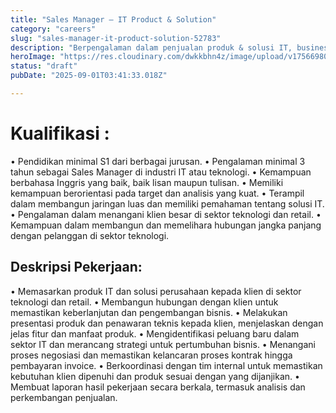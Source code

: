 ```yaml
---
title: "Sales Manager – IT Product & Solution"
category: "careers"
slug: "sales-manager-it-product-solution-52783"
description: "Berpengalaman dalam penjualan produk & solusi IT, business development, serta manajemen tim sales. Terbukti mampu membangun relasi dengan klien korporasi, mencapai target revenue, dan menghadirkan solusi teknologi sesuai kebutuhan bisnis."
heroImage: "https://res.cloudinary.com/dwkkbhn4z/image/upload/v1756698007/uploads/vjaaa9udk3u0l9nw9d4t.png"
status: "draft"
pubDate: "2025-09-01T03:41:33.018Z"

---
```


# Kualifikasi :
•	Pendidikan minimal S1 dari berbagai jurusan.
•	Pengalaman minimal 3 tahun sebagai Sales Manager di industri IT atau teknologi.
•	Kemampuan berbahasa Inggris yang baik, baik lisan maupun tulisan.
•	Memiliki kemampuan berorientasi pada target dan analisis yang kuat.
•	Terampil dalam membangun jaringan luas dan memiliki pemahaman tentang solusi IT.
•	Pengalaman dalam menangani klien besar di sektor teknologi dan retail.
•	Kemampuan dalam membangun dan memelihara hubungan jangka panjang dengan pelanggan di sektor teknologi.

## Deskripsi Pekerjaan:
•	Memasarkan produk IT dan solusi perusahaan kepada klien di sektor teknologi dan retail.
•	Membangun hubungan dengan klien untuk memastikan keberlanjutan dan pengembangan bisnis.
•	Melakukan presentasi produk dan penawaran teknis kepada klien, menjelaskan dengan jelas fitur dan manfaat produk.
•	Mengidentifikasi peluang baru dalam sektor IT dan merancang strategi untuk pertumbuhan bisnis.
•	Menangani proses negosiasi dan memastikan kelancaran proses kontrak hingga pembayaran invoice.
•	Berkoordinasi dengan tim internal untuk memastikan kebutuhan klien dipenuhi dan produk sesuai dengan yang dijanjikan.
•	Membuat laporan hasil pekerjaan secara berkala, termasuk analisis dan perkembangan penjualan.